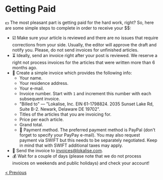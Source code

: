 # Getting Paid

:dollar: The most pleasant part is getting paid for the hard work, right? So, here are some simple steps to complete in order to receive your $$:

* :ballot_box_with_check: Make sure your article is reviewed and there are no issues that require corrections from your side. Usually, the editor will approve the draft and notify you. Please, do not send invoices for unfinished articles.
* :hourglass_flowing_sand: Ideally, send an invoice right after your post is reviewed. We reserve a right not process invoices for the articles that were written more than 6 months ago.
* :scroll: Create a simple invoice which provides the following info:
  + Your name.
  + Your residence address.
  + Your e-mail.
  + Invoice number. Start with `1` and increment this number with each subsequent invoice.
  + "Billed to" — "Lokalise, Inc. EIN 61-1798824. 2035 Sunset Lake Rd, Suite B-2. Newark, Delaware DE 19702".
  + Titles of the articles that you are invoicing for.
  + Price per each article.
  + Grand total.
  + :money_with_wings: Payment method. The preferred payment method is PayPal (don't forget to specify your PayPay e-mail). You may also request payment via SWIFT but this needs to be separately negotiated. Keep in mind that with SWIFT additional taxes may apply.
* :incoming_envelope: Send the invoice to invoices@lokalise.com.
* :moneybag: Wait for a couple of days (please note that we do not process invoices on weekends and public holidays) and check your account!

[< Previous](04-writing-article.md)
